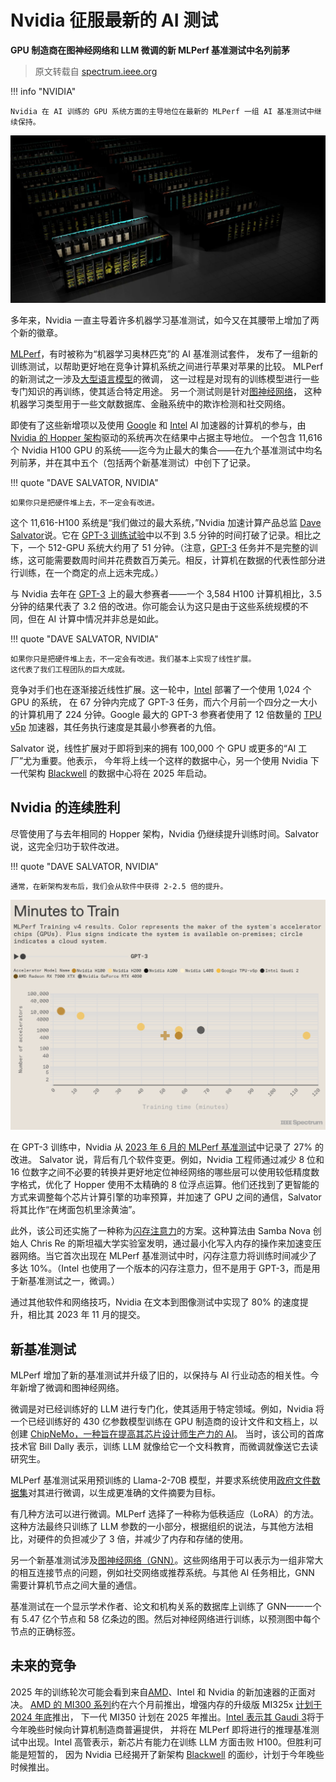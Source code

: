 # Nvidia 征服最新的 AI 测试

**GPU 制造商在图神经网络和 LLM 微调的新 MLPerf 基准测试中名列前茅**

> 原文转载自 [spectrum.ieee.org](https://spectrum.ieee.org/mlperf-nvidia-conquers)

!!! info "NVIDIA"

    Nvidia 在 AI 训练的 GPU 系统方面的主导地位在最新的 MLPerf 一组 AI 基准测试中继续保持。

![nvidia logo](./images/nvidia.jpg)

多年来，Nvidia 一直主导着许多机器学习基准测试，如今又在其腰带上增加了两个新的徽章。

[MLPerf](https://mlcommons.org/benchmarks/training/)，有时被称为“机器学习奥林匹克”的 AI 基准测试套件，
发布了一组新的训练测试，以帮助更好地在竞争计算机系统之间进行苹果对苹果的比较。
MLPerf 的新测试之一涉及[大型语言模型](https://spectrum.ieee.org/tag/llms)的微调，
这一过程是对现有的训练模型进行一些专门知识的再训练，使其适合特定用途。
另一个测试则是针对[图神经网络](https://spectrum.ieee.org/machine-learning-in-physics)，
这种机器学习类型用于一些文献数据库、金融系统中的欺诈检测和社交网络。

即使有了这些新增项以及使用 [Google](https://cloud.google.com/tpu) 和
[Intel](https://www.intel.com/content/www/us/en/products/details/processors/ai-accelerators/gaudi-overview.html) AI
加速器的计算机的参与，由
[Nvidia 的 Hopper 架构](https://spectrum.ieee.org/nvidias-next-gpu-shows-that-transformers-are-transforming-ai)驱动的系统再次在结果中占据主导地位。
一个包含 11,616 个 Nvidia H100 GPU 的系统——迄今为止最大的集合——在九个基准测试中均名列前茅，并在其中五个（包括两个新基准测试）中创下了记录。

!!! quote "DAVE SALVATOR, NVIDIA"

    如果你只是把硬件堆上去，不一定会有改进。

这个 11,616-H100 系统是“我们做过的最大系统，”Nvidia 加速计算产品总监 [Dave Salvator](https://www.linkedin.com/in/davesalvator/)说。它在
[GPT-3 训练试验](https://spectrum.ieee.org/large-language-models-training-benchmark)中以不到 3.5 分钟的时间打破了记录。相比之下，一个 512-GPU 系统大约用了 51 分钟。（注意，[GPT-3](https://spectrum.ieee.org/tag/gpt-3) 任务并不是完整的训练，这可能需要数周时间并花费数百万美元。相反，计算机在数据的代表性部分进行训练，在一个商定的点上远未完成。）

与 Nvidia 去年在 [GPT-3](https://spectrum.ieee.org/tag/gpt-3) 上的最大参赛者——一个 3,584 H100 计算机相比，3.5 分钟的结果代表了 3.2 倍的改进。你可能会认为这只是由于这些系统规模的不同，但在 AI 计算中情况并非总是如此。

!!! quote "DAVE SALVATOR, NVIDIA"

    如果你只是把硬件堆上去，不一定会有改进。我们基本上实现了线性扩展。
    这代表了我们工程团队的巨大成就。

竞争对手们也在逐渐接近线性扩展。这一轮中，[Intel](https://spectrum.ieee.org/tag/intel) 部署了一个使用 1,024 个 GPU 的系统，
在 67 分钟内完成了 GPT-3 任务，而六个月前一个四分之一大小的计算机用了 224 分钟。Google 最大的 GPT-3 参赛者使用了 12 倍数量的
[TPU v5p](https://cloud.google.com/tpu/docs/v5p) 加速器，其任务执行速度是其最小参赛者的九倍。

Salvator 说，线性扩展对于即将到来的拥有 100,000 个 GPU 或更多的“AI 工厂”尤为重要。他表示，
今年将上线一个这样的数据中心，另一个使用 Nvidia 下一代架构 [Blackwell](https://spectrum.ieee.org/nvidia-blackwell) 的数据中心将在 2025 年启动。

## Nvidia 的连续胜利

尽管使用了与去年相同的 Hopper 架构，Nvidia 仍继续提升训练时间。Salvator 说，这完全归功于软件改进。

!!! quote "DAVE SALVATOR, NVIDIA"

    通常，在新架构发布后，我们会从软件中获得 2-2.5 倍的提升。

![minutes to train](./images/minute.png)

在 GPT-3 训练中，Nvidia 从 [2023 年 6 月的 MLPerf 基准测试](https://spectrum.ieee.org/large-language-models-training-benchmark)中记录了 27% 的改进。
Salvator 说，背后有几个软件变更。例如，Nvidia 工程师通过减少 8 位和 16 位数字之间不必要的转换并更好地定位神经网络的哪些层可以使用较低精度数字格式，优化了 Hopper 使用不太精确的 8 位浮点运算。他们还找到了更智能的方式来调整每个芯片计算引擎的功率预算，并加速了 GPU 之间的通信，Salvator 将其比作“在烤面包机里涂黄油”。

此外，该公司还实施了一种称为[闪存注意力](https://github.com/Dao-AILab/flash-attention)的方案。这种算法由 Samba Nova 创始人 Chris Re 的斯坦福大学实验室发明，通过最小化写入内存的操作来加速变压器网络。当它首次出现在 MLPerf 基准测试中时，闪存注意力将训练时间减少了多达 10%。（Intel 也使用了一个版本的闪存注意力，但不是用于 GPT-3，而是用于新基准测试之一，微调。）

通过其他软件和网络技巧，Nvidia 在文本到图像测试中实现了 80% 的速度提升，相比其 2023 年 11 月的提交。

## 新基准测试

MLPerf 增加了新的基准测试并升级了旧的，以保持与 AI 行业动态的相关性。今年新增了微调和图神经网络。

微调是对已经训练好的 LLM 进行专门化，使其适用于特定领域。例如，Nvidia 将一个已经训练好的 430 亿参数模型训练在 GPU 制造商的设计文件和文档上，以创建
[ChipNeMo，一种旨在提高其芯片设计师生产力的 AI](https://spectrum.ieee.org/ai-for-engineering)。
当时，该公司的首席技术官 Bill Dally 表示，训练 LLM 就像给它一个文科教育，而微调就像送它去读研究生。

MLPerf 基准测试采用预训练的 Llama-2-70B 模型，并要求系统使用[政府文件数据集](https://huggingface.co/datasets/tau/scrolls)对其进行微调，以生成更准确的文件摘要为目标。

有几种方法可以进行微调。MLPerf 选择了一种称为低秩适应（LoRA）的方法。这种方法最终只训练了 LLM 参数的一小部分，根据组织的说法，与其他方法相比，对硬件的负担减少了 3 倍，并减少了内存和存储的使用。

另一个新基准测试涉及[图神经网络（GNN）](https://spectrum.ieee.org/machine-learning-in-physics)。这些网络用于可以表示为一组非常大的相互连接节点的问题，例如社交网络或推荐系统。与其他 AI 任务相比，GNN 需要计算机节点之间大量的通信。

基准测试在一个显示学术作者、论文和机构关系的数据库上训练了 GNN——一个有 5.47 亿个节点和 58 亿条边的图。然后对神经网络进行训练，以预测图中每个节点的正确标签。

## 未来的竞争

2025 年的训练轮次可能会看到来自[AMD](https://spectrum.ieee.org/tag/amd)、Intel 和 Nvidia 的新加速器的正面对决。
[AMD 的 MI300 系列](https://spectrum.ieee.org/amd-mi300)约在六个月前推出，增强内存的升级版 MI325x
[计划于 2024 年底](https://www.hpcwire.com/2024/06/03/amd-clears-up-messy-gpu-roadmap-upgrades-chips-annually/)推出，
下一代 MI350 计划在 2025 年推出。[Intel 表示其 Gaudi 3](https://spectrum.ieee.org/intel-gaudi-3)将于今年晚些时候向计算机制造商普遍提供，
并将在 MLPerf 即将进行的推理基准测试中出现。Intel 高管表示，新芯片有能力在训练 LLM 方面击败 H100。但胜利可能是短暂的，
因为 Nvidia 已经揭开了新架构 [Blackwell](https://spectrum.ieee.org/nvidia-blackwell) 的面纱，计划于今年晚些时候推出。
